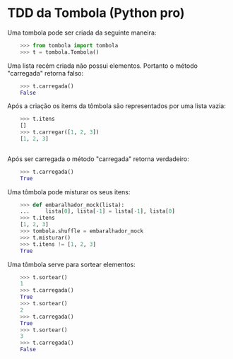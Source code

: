 # TDD da Tombola (Python pro)

Uma tombola pode ser criada da seguinte maneira:

```python
    >>> from tombola import tombola
    >>> t = tombola.Tombola()

```
Uma lista recém criada não possui elementos. Portanto o método "carregada"
retorna falso:
```python
    >>> t.carregada()
    False

```
Após a criação os items da tômbola são representados por uma lista vazia:

```python
    >>> t.itens
    []
    >>> t.carregar([1, 2, 3])
    [1, 2, 3]
    

```

Após ser carregada o método "carregada" retorna verdadeiro:

```python
    >>> t.carregada()
    True

```

Uma tômbola pode misturar os seus itens:
```python
    >>> def embaralhador_mock(lista):
    ...     lista[0], lista[-1] = lista[-1], lista[0]
    >>> t.itens
    [1, 2, 3]
    >>> tombola.shuffle = embaralhador_mock
    >>> t.misturar()
    >>> t.itens != [1, 2, 3]
    True

```

Uma tômbola serve para sortear elementos:
```python
    >>> t.sortear()
    1
    >>> t.carregada()
    True
    >>> t.sortear()
    2
    >>> t.carregada()
    True
    >>> t.sortear()
    3
    >>> t.carregada()
    False

```